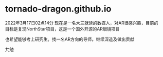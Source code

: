 # tornado-dragon.github.io
2022年3月17日02点14分
现在是一名大三就读的数媒人，对AR很感兴趣，目前的目标是复现NorthStar项目，这是一个国外开源的AR眼镜项目

也希望能够考上研究生，找一名AR方向的导师，继续深造及做出贡献

共勉
